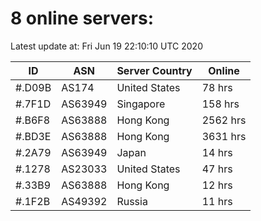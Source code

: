 # 8 online servers:

Latest update at: Fri Jun 19 22:10:10 UTC 2020

| ID | ASN | Server Country | Online |
| -- | --- | -------------- | ------ |
| #.D09B | AS174 | United States | 78 hrs |
| #.7F1D | AS63949 | Singapore | 158 hrs |
| #.B6F8 | AS63888 | Hong Kong | 2562 hrs |
| #.BD3E | AS63888 | Hong Kong | 3631 hrs |
| #.2A79 | AS63949 | Japan | 14 hrs |
| #.1278 | AS23033 | United States | 47 hrs |
| #.33B9 | AS63888 | Hong Kong | 12 hrs |
| #.1F2B | AS49392 | Russia | 11 hrs |

